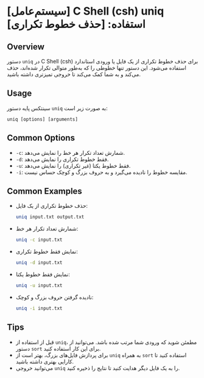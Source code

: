 # [سیستم‌عامل] C Shell (csh) uniq استفاده: [حذف خطوط تکراری]

## Overview
دستور `uniq` در C Shell (csh) برای حذف خطوط تکراری از یک فایل یا ورودی استاندارد استفاده می‌شود. این دستور تنها خطوطی را که به‌طور متوالی تکرار شده‌اند، حذف می‌کند و به شما کمک می‌کند تا خروجی تمیزتری داشته باشید.

## Usage
سینتکس پایه دستور `uniq` به صورت زیر است:

```
uniq [options] [arguments]
```

## Common Options
- `-c`: شمارش تعداد تکرار هر خط را نمایش می‌دهد.
- `-d`: فقط خطوط تکراری را نمایش می‌دهد.
- `-u`: فقط خطوط یکتا (غیر تکراری) را نمایش می‌دهد.
- `-i`: مقایسه خطوط را نادیده می‌گیرد و به حروف بزرگ و کوچک حساس نیست.

## Common Examples
- حذف خطوط تکراری از یک فایل:
    ```bash
    uniq input.txt output.txt
    ```

- شمارش تعداد تکرار هر خط:
    ```bash
    uniq -c input.txt
    ```

- نمایش فقط خطوط تکراری:
    ```bash
    uniq -d input.txt
    ```

- نمایش فقط خطوط یکتا:
    ```bash
    uniq -u input.txt
    ```

- نادیده گرفتن حروف بزرگ و کوچک:
    ```bash
    uniq -i input.txt
    ```

## Tips
- قبل از استفاده از `uniq`، مطمئن شوید که ورودی شما مرتب شده باشد. می‌توانید از دستور `sort` برای این کار استفاده کنید.
- برای پردازش فایل‌های بزرگ، بهتر است از `uniq` به همراه `sort` استفاده کنید تا کارایی بهتری داشته باشید.
- می‌توانید خروجی `uniq` را به یک فایل دیگر هدایت کنید تا نتایج را ذخیره کنید.